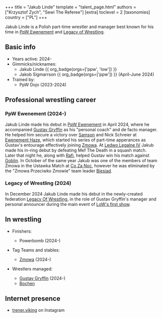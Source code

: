 +++
title = "Jakub Linde"
template = "talent_page.html"
authors = ["Krzysztof Zych", "Sewi The Referee"]
[extra]
toclevel = 2
[taxonomies]
country = ["PL"]
+++

Jakub Linde is a Polish part-time wrestler and manager best known for his time in [PpW Ewenement](@/o/ppw.md) and [Legacy of Wrestling](@/o/low.md).

## Basic info

* Years active: 2024-
* Gimmicks/nicknames:
  - Jakub Linde {{ org_badge(orgs=['ppw', 'low']) }} 
  - Jakob Sigmarrson {{ org_badge(orgs=['ppw']) }} (April-June 2024)
* Trained by:
  - PpW Dojo (2023-2024)

## Professional wrestling career 

### PpW Ewenement (2024-)

Jakub Linde made his debut in [PpW Ewenement](@/o/ppw.md) in April 2024, where he accompanied [Gustav Gryffin](@/w/gustav-gryffin.md) as his "personal coach" and de facto manager. He helped him secure a victory over [Samson](@/w/samson.md) and Nick Schreier at [Ewenement Haze](@/e/ppw/2024-04-20-ppw-ewenement-haze.md), which started his series of part-time apperances as Gustav's entourage effectively joining [Zmowa](@/a/the-collusion.md). At [Ledwo Legalne IV](@/e/ppw/2024-06-08-ppw-ledwo-legalne-4.md) Jakub made his in-ring debut by defeating Mef The Death in a squash match. Later that night he, along with [Rafi](@/w/rafi.md), helped Gustav win his match against [Goblin](@/w/goblin.md). In October of the same year Jakub was one of the members of team Zmowa in the Ustawka Match at [Co Za Noc](@/e/ppw/2024-10-26-ppw-co-za-noc.md), however he was eliminated by the "Zmowa Przeciwko Zmowie" team leader [Biesiad](@/w/biesiad.md). 

### Legacy of Wrestling (2024)

In December 2024 Jakub Linde made his debut in the newly-created federation [Legacy Of Wrestling](@/o/low.md), in the role of Gustav Gryffin's manager and personal announcer during the main event of [LoW's first show](@/e/low/2024-12-01-low-1.md).

## In wrestling

* Finishers:
  - Powerbomb (2024-)

* Tag Teams and stables:
  - [Zmowa](@/a/the-collusion.md) (2024-)

* Wrestlers managed:
  - [Gustav Gryffin](@/w/gustav-gryffin.md) (2024-)
  - [Bochen](@/w/bochen.md)

## Internet presence

* [trener.viking](https://www.instagram.com/trener.viking/) on Instagram
